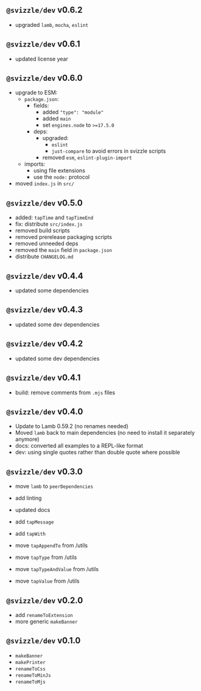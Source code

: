 ## `@svizzle/dev` v0.6.2

- upgraded `lamb`, `mocha`, `eslint`

## `@svizzle/dev` v0.6.1

- updated license year

## `@svizzle/dev` v0.6.0

- upgrade to ESM:
	- `package.json`:
		- fields:
			- added `"type": "module"`
			- added `main`
			- set `engines.node` to `>=17.5.0`
		- deps:
			- upgraded:
				- `eslint`
				- `just-compare` to avoid errors in svizzle scripts
			- removed `esm`, `eslint-plugin-import`
	- imports:
		- using file extensions
		- use the `node:` protocol
- moved `index.js` in `src/`

## `@svizzle/dev` v0.5.0

- added: `tapTime` and `tapTimeEnd`
- fix: distribute `src/index.js`
- removed build scripts
- removed prerelease packaging scripts
- removed unneeded deps
- removed the `main` field in `package.json`
- distribute `CHANGELOG.md`

## `@svizzle/dev` v0.4.4

- updated some dependencies

## `@svizzle/dev` v0.4.3

- updated some dev dependencies

## `@svizzle/dev` v0.4.2

- updated some dev dependencies

## `@svizzle/dev` v0.4.1

- build: remove comments from `.mjs` files

## `@svizzle/dev` v0.4.0

- Update to Lamb 0.59.2 (no renames needed)
- Moved `lamb` back to main dependencies (no need to install it separately anymore)
- docs: converted all examples to a REPL-like format
- dev: using single quotes rather than double quote where possible

## `@svizzle/dev` v0.3.0

- move `lamb` to `peerDependencies`
- add linting
- updated docs

- add `tapMessage`
- add `tapWith`
- move `tapAppendTo` from /utils
- move `tapType` from /utils
- move `tapTypeAndValue` from /utils
- move `tapValue` from /utils

## `@svizzle/dev` v0.2.0

- add `renameToExtension`
- more generic `makeBanner`

## `@svizzle/dev` v0.1.0

- `makeBanner`
- `makePrinter`
- `renameToCss`
- `renameToMinJs`
- `renameToMjs`
